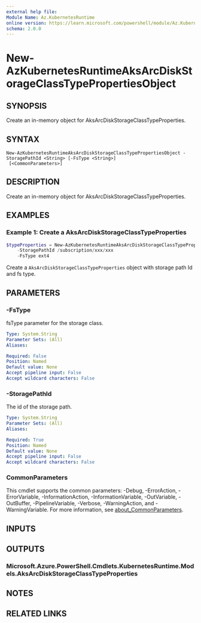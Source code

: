 ```yaml
---
external help file:
Module Name: Az.KubernetesRuntime
online version: https://learn.microsoft.com/powershell/module/Az.KubernetesRuntime/new-azkubernetesruntimeaksarcdiskstorageclasstypepropertiesobject
schema: 2.0.0
---
```


# New-AzKubernetesRuntimeAksArcDiskStorageClassTypePropertiesObject

## SYNOPSIS
Create an in-memory object for AksArcDiskStorageClassTypeProperties.

## SYNTAX

```
New-AzKubernetesRuntimeAksArcDiskStorageClassTypePropertiesObject -StoragePathId <String> [-FsType <String>]
 [<CommonParameters>]
```

## DESCRIPTION
Create an in-memory object for AksArcDiskStorageClassTypeProperties.

## EXAMPLES

### Example 1: Create a AksArcDiskStorageClassTypeProperties
```powershell
$typeProperties = New-AzKubernetesRuntimeAksArcDiskStorageClassTypePropertiesObject `
    -StoragePathId /subscription/xxx/xxx
    -FsType ext4
```

Create a `AksArcDiskStorageClassTypeProperties` object with storage path Id and fs type.

## PARAMETERS

### -FsType
fsType parameter for the storage class.

```yaml
Type: System.String
Parameter Sets: (All)
Aliases:

Required: False
Position: Named
Default value: None
Accept pipeline input: False
Accept wildcard characters: False
```

### -StoragePathId
The id of the storage path.

```yaml
Type: System.String
Parameter Sets: (All)
Aliases:

Required: True
Position: Named
Default value: None
Accept pipeline input: False
Accept wildcard characters: False
```

### CommonParameters
This cmdlet supports the common parameters: -Debug, -ErrorAction, -ErrorVariable, -InformationAction, -InformationVariable, -OutVariable, -OutBuffer, -PipelineVariable, -Verbose, -WarningAction, and -WarningVariable. For more information, see [about_CommonParameters](http://go.microsoft.com/fwlink/?LinkID=113216).

## INPUTS

## OUTPUTS

### Microsoft.Azure.PowerShell.Cmdlets.KubernetesRuntime.Models.AksArcDiskStorageClassTypeProperties

## NOTES

## RELATED LINKS

